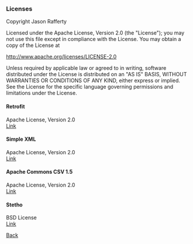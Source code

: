 ### Licenses

Copyright Jason Rafferty

Licensed under the Apache License, Version 2.0 (the "License");
you may not use this file except in compliance with the License.
You may obtain a copy of the License at

   http://www.apache.org/licenses/LICENSE-2.0

Unless required by applicable law or agreed to in writing, software
distributed under the License is distributed on an "AS IS" BASIS,
WITHOUT WARRANTIES OR CONDITIONS OF ANY KIND, either express or implied.
See the License for the specific language governing permissions and
limitations under the License.  

#### Retrofit
Apache License, Version 2.0  
[Link](http://square.github.io/retrofit/#license)  

#### Simple XML  
Apache License, Version 2.0  
[Link](https://github.com/ngallagher/simplexml/blob/master/LICENSE.txt)  

#### Apache Commons CSV 1.5
Apache License, Version 2.0  
[Link](https://www.apache.org/licenses/)

#### Stetho
BSD License  
[Link](https://github.com/facebook/stetho/blob/master/LICENSE)  

[Back](../../README.md)